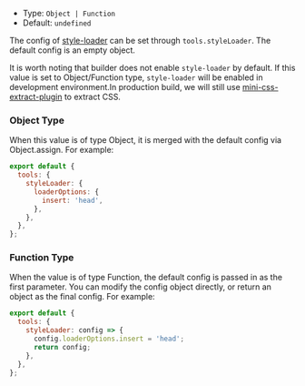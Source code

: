 - Type: `Object | Function`
- Default: `undefined`

The config of [style-loader](https://github.com/webpack-contrib/style-loader) can be set through `tools.styleLoader`. The default config is an empty object.

It is worth noting that builder does not enable `style-loader` by default. If this value is set to Object/Function type, `style-loader` will be enabled in development environment.In production build, we will still use [mini-css-extract-plugin](./cssExtract.md) to extract CSS.

### Object Type

When this value is of type Object, it is merged with the default config via Object.assign. For example:

```js
export default {
  tools: {
    styleLoader: {
      loaderOptions: {
        insert: 'head',
      },
    },
  },
};
```

### Function Type

When the value is of type Function, the default config is passed in as the first parameter. You can modify the config object directly, or return an object as the final config. For example:

```js
export default {
  tools: {
    styleLoader: config => {
      config.loaderOptions.insert = 'head';
      return config;
    },
  },
};
```
